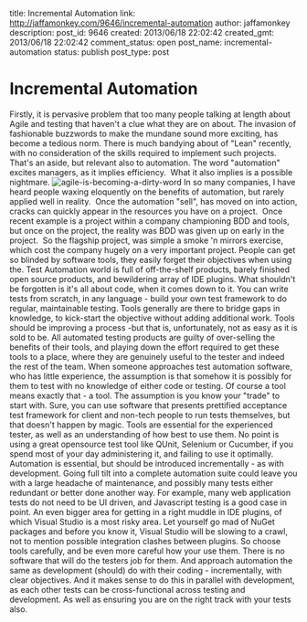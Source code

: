 title: Incremental Automation
link: http://jaffamonkey.com/9646/incremental-automation
author: jaffamonkey
description: 
post_id: 9646
created: 2013/06/18 22:02:42
created_gmt: 2013/06/18 22:02:42
comment_status: open
post_name: incremental-automation
status: publish
post_type: post

# Incremental Automation

Firstly, it is pervasive problem that too many people talking at length about Agile and testing that haven't a clue what they are on about. The invasion of fashionable buzzwords to make the mundane sound more exciting, has become a tedious norm. There is much bandying about of "Lean" recently, with no consideration of the skills required to implement such projects. That's an aside, but relevant also to automation. The word "automation" excites managers, as it implies efficiency.  What it also implies is a possible nightmare.  ![agile-is-becoming-a-dirty-word](/wp-content/uploads/2013/06/agile-is-becoming-a-dirty-word.jpg) In so many companies, I have heard people waxing eloquently on the benefits of automation, but rarely applied well in reality.  Once the automation "sell", has moved on into action, cracks can quickly appear in the resources you have on a project.  Once recent example is a project within a company championing BDD and tools, but once on the project, the reality was BDD was given up on early in the project.  So the flagship project, was simple a smoke 'n mirrors exercise, which cost the company hugely on a very important project. People can get so blinded by software tools, they easily forget their objectives when using the. Test Automation world is full of off-the-shelf products, barely finished open source products, and bewildering array of IDE plugins. What shouldn't be forgotten is it's all about code, when it comes down to it. You can write tests from scratch, in any language - build your own test framework to do regular, maintainable testing. Tools generally are there to bridge gaps in knowledge, to kick-start the objective without adding additional work. Tools should be improving a process -but that is, unfortunately, not as easy as it is sold to be. All automated testing products are guilty of over-selling the benefits of their tools, and playing down the effort required to get these tools to a place, where they are genuinely useful to the tester and indeed the rest of the team. When someone approaches test automation software, who has little experience, the assumption is that somehow it is possibly for them to test with no knowledge of either code or testing. Of course a tool means exactly that - a tool. The assumption is you know your "trade" to start with. Sure, you can use software that presents prettified acceptance test framework for client and non-tech people to run tests themselves, but that doesn't happen by magic. Tools are essential for the experienced tester, as well as an understanding of how best to use them. No point is using a great opensource test tool like QUnit, Selenium or Cucumber, if you spend most of your day administering it, and failing to use it optimally. Automation is essential, but should be introduced incrementally - as with development. Going full tilt into a complete automation suite could leave you with a large headache of maintenance, and possibly many tests either redundant or better done another way. For example, many web application tests do not need to be UI driven, and Javascript testing is a good case in point. An even bigger area for getting in a right muddle in IDE plugins, of which Visual Studio is a most risky area. Let yourself go mad of NuGet packages and before you know it, Visual Studio will be slowing to a crawl, not to mention possible integration clashes between plugins. So choose tools carefully, and be even more careful how your use them. There is no software that will do the testers job for them. And approach automation the same as development (should) do with their coding - incrementally, with clear objectives. And it makes sense to do this in parallel with development, as each other tests can be cross-functional across testing and development. As well as ensuring you are on the right track with your tests also.